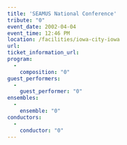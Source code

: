 ```yaml
---
title: 'SEAMUS National Conference'
tribute: "0"
event_date: 2002-04-04
event_time: 12:46 PM
location: /facilities/iowa-city-iowa
url: 
ticket_information_url: 
program: 
  -
    composition: "0"
guest_performers: 
  -
    guest_performer: "0"
ensembles: 
  -
    ensemble: "0"
conductors: 
  -
    conductor: "0"
---
```

